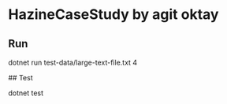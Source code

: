 # HazineCaseStudy by agit oktay


## Run

dotnet run test-data/large-text-file.txt 4

## Test

dotnet test


